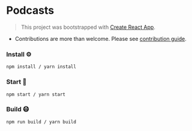 # Podcasts
> This project was bootstrapped with [Create React App](https://github.com/facebook/create-react-app).
- Contributions are more than welcome. Please see [contribution guide](contributing.md).

### Install ⚙️

```
npm install / yarn install
```

### Start 🏃

```
npm start / yarn start
```

### Build 😷

```
npm run build / yarn build
```

